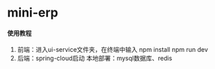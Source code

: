 # mini-erp

#### 使用教程

1.  前端：进入ui-service文件夹，在终端中输入
    npm install
    npm run dev
2.  后端：spring-cloud启动
    本地部署：mysql数据库、redis